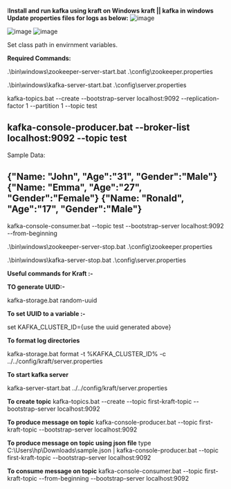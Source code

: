 
I**Install and run kafka using kraft on Windows  kraft || kafka in windows**
**Update properties files for logs as below:**
![image](https://github.com/user-attachments/assets/d5e1c57a-c5d4-4f62-a746-a1ed9123f239)

![image](https://github.com/user-attachments/assets/700d2015-3e6b-498e-bd97-0864208bd8c2)
![image](https://github.com/user-attachments/assets/c42b1ff1-356f-478c-b016-9ade1cd19747)

Set class path in envirnment variables.

**Required Commands:**

.\bin\windows\zookeeper-server-start.bat .\config\zookeeper.properties

.\bin\windows\kafka-server-start.bat .\config\server.properties

kafka-topics.bat --create --bootstrap-server localhost:9092 --replication-factor 1 --partition 1 --topic test

kafka-console-producer.bat --broker-list localhost:9092 --topic test
-------------------------------------------------------------------------------------------------------
Sample Data:

{"Name: "John", "Age":"31", "Gender":"Male"}
{"Name: "Emma", "Age":"27", "Gender":"Female"}
{"Name: "Ronald", "Age":"17", "Gender":"Male"}
---------------------------------------------------------------------------------------------------------

kafka-console-consumer.bat --topic test --bootstrap-server localhost:9092 --from-beginning

.\bin\windows\zookeeper-server-stop.bat .\config\zookeeper.properties

.\bin\windows\kafka-server-stop.bat .\config\server.properties



**Useful commands for Kraft :-** 

**TO generate UUID:-**

kafka-storage.bat random-uuid

**To set UUID to a variable :-**

set KAFKA_CLUSTER_ID={use the uuid generated above}

**To format  log directories**

kafka-storage.bat format -t %KAFKA_CLUSTER_ID% -c ../../config/kraft/server.properties

**To start kafka server**

kafka-server-start.bat ../../config/kraft/server.properties

**To create topic**
kafka-topics.bat --create --topic first-kraft-topic --bootstrap-server localhost:9092

**To produce message on topic**
kafka-console-producer.bat --topic first-kraft-topic --bootstrap-server localhost:9092

**To produce message on topic using json file**
type C:\Users\hp\Downloads\sample.json | kafka-console-producer.bat --topic first-kraft-topic --bootstrap-server localhost:9092

**To consume message on topic**
kafka-console-consumer.bat --topic first-kraft-topic --from-beginning --bootstrap-server localhost:9092
